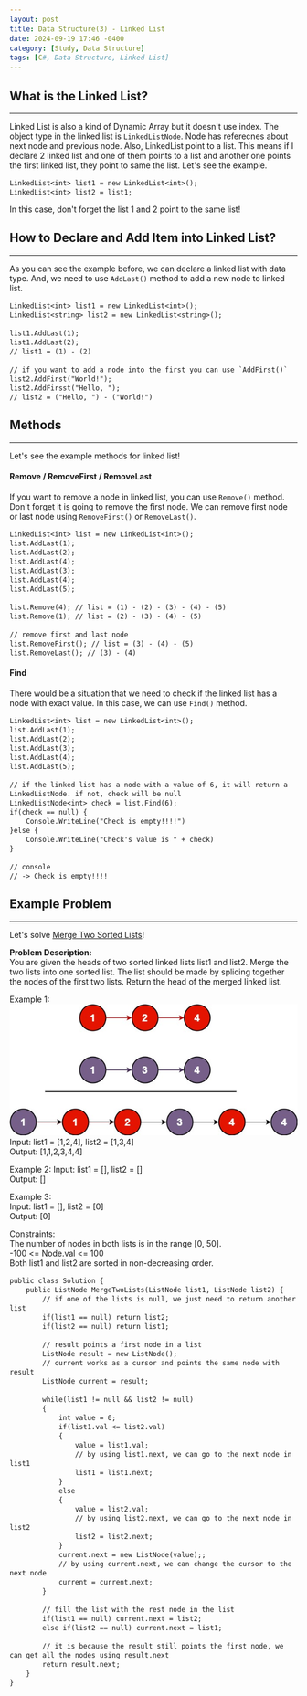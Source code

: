 ```yaml
---
layout: post
title: Data Structure(3) - Linked List
date: 2024-09-19 17:46 -0400
category: [Study, Data Structure]
tags: [C#, Data Structure, Linked List]
---
```


## What is the Linked List?
---
Linked List is also a kind of Dynamic Array but it doesn't use index. The object type in the linked list is `LinkedListNode`.
Node has referecnes about next node and previous node. Also, LinkedList point to a list. This means if I declare 2 linked list and one of them points to a list and another one points the first linked list, they point to same the list. Let's see the example.
```shell
LinkedList<int> list1 = new LinkedList<int>();
LinkedList<int> list2 = list1;
```
In this case, don't forget the list 1 and 2 point to the same list!

## How to Declare and Add Item into Linked List?
---
As you can see the example before, we can declare a linked list with data type. And, we need to use `AddLast()` method to add a new node to linked list.
```shell
LinkedList<int> list1 = new LinkedList<int>();
LinkedList<string> list2 = new LinkedList<string>();

list1.AddLast(1);
list1.AddLast(2);
// list1 = (1) - (2)

// if you want to add a node into the first you can use `AddFirst()`
list2.AddFirst("World!");
list2.AddFirsst("Hello, ");
// list2 = ("Hello, ") - ("World!")
```

## Methods
---
Let's see the example methods for linked list!

#### Remove / RemoveFirst / RemoveLast
If you want to remove a node in linked list, you can use `Remove()` method. Don't forget it is going to remove the first node.
We can remove first node or last node using `RemoveFirst()` or `RemoveLast()`.
```shell
LinkedList<int> list = new LinkedList<int>();
list.AddLast(1);
list.AddLast(2);
list.AddLast(4);
list.AddLast(3);
list.AddLast(4);
list.AddLast(5);

list.Remove(4); // list = (1) - (2) - (3) - (4) - (5)
list.Remove(1); // list = (2) - (3) - (4) - (5)

// remove first and last node
list.RemoveFirst(); // list = (3) - (4) - (5)
list.RemoveLast(); // (3) - (4)
```

#### Find
There would be a situation that we need to check if the linked list has a node with exact value. In this case, we can use `Find()` method.
```shell
LinkedList<int> list = new LinkedList<int>();
list.AddLast(1);
list.AddLast(2);
list.AddLast(3);
list.AddLast(4);
list.AddLast(5);

// if the linked list has a node with a value of 6, it will return a LinkedListNode. if not, check will be null
LinkedListNode<int> check = list.Find(6);
if(check == null) {
    Console.WriteLine("Check is empty!!!!")
}else {
    Console.WriteLine("Check's value is " + check)
}

// console
// -> Check is empty!!!!
```

## Example Problem
---
Let's solve [Merge Two Sorted Lists](https://leetcode.com/problems/merge-two-sorted-lists/description/)!

**Problem Description:**   
You are given the heads of two sorted linked lists list1 and list2.
Merge the two lists into one sorted list. The list should be made by splicing together the nodes of the first two lists.
Return the head of the merged linked list.

Example 1:   
![example_image](assets/img/data-structure-3/example1.jpg)   
Input: list1 = [1,2,4], list2 = [1,3,4]   
Output: [1,1,2,3,4,4]

Example 2:
Input: list1 = [], list2 = []   
Output: []

Example 3:   
Input: list1 = [], list2 = [0]   
Output: [0]
 
Constraints:   
The number of nodes in both lists is in the range [0, 50].   
-100 <= Node.val <= 100   
Both list1 and list2 are sorted in non-decreasing order.

```shell
public class Solution {
    public ListNode MergeTwoLists(ListNode list1, ListNode list2) {
        // if one of the lists is null, we just need to return another list
        if(list1 == null) return list2;
        if(list2 == null) return list1;

        // result points a first node in a list
        ListNode result = new ListNode();
        // current works as a cursor and points the same node with result
        ListNode current = result;

        while(list1 != null && list2 != null)
        {
            int value = 0;
            if(list1.val <= list2.val)
            {
                value = list1.val;
                // by using list1.next, we can go to the next node in list1
                list1 = list1.next;
            }
            else
            {
                value = list2.val;
                // by using list2.next, we can go to the next node in list2
                list2 = list2.next;
            }
            current.next = new ListNode(value);;
            // by using current.next, we can change the cursor to the next node
            current = current.next;
        }

        // fill the list with the rest node in the list
        if(list1 == null) current.next = list2;
        else if(list2 == null) current.next = list1;

        // it is because the result still points the first node, we can get all the nodes using result.next
        return result.next;
    }
}
```